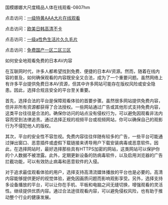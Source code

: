 国模娜娜大尺度精品人体在线观看-0807hm

点击访问：<a href="https://heiliaoe8ajia.pages.dev">一级特黄AAA大片在线观看</a>

点击访问：<a href="https://heiliaoll4qsx.pages.dev">欧美日韩高清不卡</a>

点击访问：<a href="https://heiliaoga6s9v.pages.dev">一级a性色生活片久久毛片</a>

点击访问：<a href="https://heiliaoga6s9v.pages.dev">免费国产一区二区三区</a>


如何安全地观看免费的日本AV内容

在互联网时代，许多人都希望找到免费、便捷的日本AV资源。然而，随着在线内容的普及，如何确保观看的内容既安全又合法，成为了一个重要问题。虽然网络上有许多平台提供免费日本AV资源，但其中许多网站可能存在版权风险或安全隐患。因此，选择合规且安全的平台至关重要。

首先，选择合法的平台是保障观看体验的首要步骤。虽然很多网站提供免费内容，但并非所有资源都获得了合法授权。一些网站通过广告或其他形式支持免费内容，这类平台往往是合法的。确保你访问的站点没有侵权行为，可以避免因观看非法内容而受到法律追责。通过选择正规的视频平台或视频网站，你可以确保自己的观影行为不侵犯他人的版权。

其次，平台的安全性不容忽视。免费内容往往伴随有较多的广告，一些平台可能通过弹出窗口、恶意插件或虚假下载链接来诱导用户下载安装病毒或恶意软件。因此，在选择网站时，最好选择那些具有HTTPS加密的网站，这类网站可以保护你的个人数据不被泄露。此外，定期更新设备的防病毒软件，以及启用浏览器的广告拦截功能，可以有效防止病毒和恶意软件的入侵。

对于追求最佳观看体验的用户，选择支持高清流媒体播放的平台也是必要的。高清内容能够提供更好的视觉体验，避免因画质问题而影响观影享受。另外，选择支持多设备播放的平台，可以让你在手机、平板和电脑之间无缝切换，增强观看的灵活性。继续提供优质内容。通过合法途径观看内容，可以避免侵权风险，也有助于推动整个行业的健康发展。


<span style="display:none;">[Canonical link](）</span>

